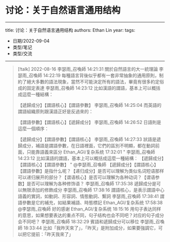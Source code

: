 # 讨论：关于自然语言通用结构


---
title: 讨论：关于自然语言通用结构
authors: Ethan Lin
year:
tags:
  - 日期/2022-09-04 
  - 类型/笔记 
  - 类型/交流 
---





> [!talk] 2022-08-16
李瑟雨_召喚師  14:21:31
關於自然語言的大一統理論
李瑟雨_召喚師  14:22:19
每種語言背後似乎都有一套非常抽象的通用原則，制約了絕大多數的語法現象，當然不可能決定所有的語法，畢竟有很多約定俗成的固定表達
李瑟雨_召喚師  14:23:12
比如漢語的謂語，基本上可以概括成這麼一種結構：
> 
> 【遞歸成分】【謂語核心】【謂語參數】
> 李瑟雨_召喚師  14:25:04
> 而英語的謂語組織原則跟漢語正好是反過來的：
> 
>  【謂語參數】【謂語核心】【遞歸成分】
> 李瑟雨_召喚師  14:26:52
> 日語則是這麼一個順序：
> 
> 【遞歸成分】【謂語參數】【謂語核心】
> 李瑟雨_召喚師  14:27:33
> 狀語是遞歸成分，補語是謂語參數，在日語裡面，它們的區別不明顯，都在動詞前面，只能靠語義來區分
> Ethan_AGI/复杂系统  17:32:01
> " 李瑟雨_召喚師 14:23:12
> 比如漢語的謂語，基本上可以概括成這麼一種結構：  【遞歸成分】【謂語核心】【謂語參數】 "
> @李瑟雨_召喚師 【遞歸成分】【謂語核心】【謂語參數】是指什么呢？【递归成分】是否可以理解为类似名词短语那样可以递归展开的部分？【谓语核心】是否可以理解为各种动词？【谓语参数】是否可以理解为各种修饰语？
> 李瑟雨_召喚師  17:35:38
> 遞歸成分是可以無限添加的修飾成分
> 李瑟雨_召喚師  17:38:16
> 謂語核心，是表示謂語中心語義的實詞，如動詞、形容詞、情態動詞、繫詞
> 李瑟雨_召喚師  17:38:41
> 謂語參數是它的補充，如結果補語、時態標記
> Ethan_AGI/复杂系统  17:58:38
> @李瑟雨_召喚師 好的感谢
> Ethan_AGI/复杂系统  18:15:16
> 用句子表达同样的意思，如果想要表达的重点不同，句子结构也会不同吧？对应的句子成分会不同吧？
> 李瑟雨_召喚師  18:32:29
> 賓語和遞歸成分可以移位
> 李瑟雨_召喚師  18:33:44
> 比如「我昨天來了」，「昨天」是附加成分，如果要強調它，可以把它提前：「昨天我來了」
> 

